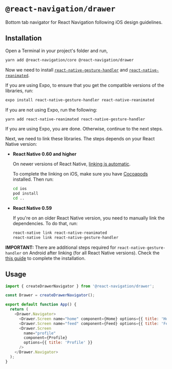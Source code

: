 # `@react-navigation/drawer`

Bottom tab navigator for React Navigation following iOS design guidelines.

## Installation

Open a Terminal in your project's folder and run,

```sh
yarn add @react-navigation/core @react-navigation/drawer
```

Now we need to install [`react-native-gesture-handler`](https://github.com/kmagiera/react-native-gesture-handler) and [`react-native-reanimated`](https://github.com/kmagiera/react-native-reanimated).

If you are using Expo, to ensure that you get the compatible versions of the libraries, run:

```sh
expo install react-native-gesture-handler react-native-reanimated
```

If you are not using Expo, run the following:

```sh
yarn add react-native-reanimated react-native-gesture-handler
```

If you are using Expo, you are done. Otherwise, continue to the next steps.

Next, we need to link these libraries. The steps depends on your React Native version:

- **React Native 0.60 and higher**

  On newer versions of React Native, [linking is automatic](https://github.com/react-native-community/cli/blob/master/docs/autolinking.md).

  To complete the linking on iOS, make sure you have [Cocoapods](https://cocoapods.org/) installed. Then run:

  ```sh
  cd ios
  pod install
  cd ..
  ```

- **React Native 0.59**

  If you're on an older React Native version, you need to manually link the dependencies. To do that, run:

  ```sh
  react-native link react-native-reanimated
  react-native link react-native-gesture-handler
  ```

**IMPORTANT:** There are additional steps required for `react-native-gesture-handler` on Android after linking (for all React Native versions). Check the [this guide](https://kmagiera.github.io/react-native-gesture-handler/docs/getting-started.html) to complete the installation.

## Usage

```js
import { createDrawerNavigator } from '@react-navigation/drawer';

const Drawer = createDrawerNavigator();

export default function App() {
  return (
    <Drawer.Navigator>
      <Drawer.Screen name="home" component={Home} options={{ title: 'Home' }} />
      <Drawer.Screen name="feed" component={Feed} options={{ title: 'Feed' }} />
      <Drawer.Screen
        name="profile"
        component={Profile}
        options={{ title: 'Profile' }}
      />
    </Drawer.Navigator>
  );
}
```
